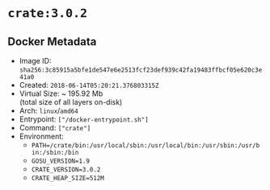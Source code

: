 # `crate:3.0.2`

## Docker Metadata

- Image ID: `sha256:3c85915a5bfe1de547e6e2513fcf23def939c42fa19483ffbcf05e620c3e41a0`
- Created: `2018-06-14T05:20:21.376803315Z`
- Virtual Size: ~ 195.92 Mb  
  (total size of all layers on-disk)
- Arch: `linux`/`amd64`
- Entrypoint: `["/docker-entrypoint.sh"]`
- Command: `["crate"]`
- Environment:
  - `PATH=/crate/bin:/usr/local/sbin:/usr/local/bin:/usr/sbin:/usr/bin:/sbin:/bin`
  - `GOSU_VERSION=1.9`
  - `CRATE_VERSION=3.0.2`
  - `CRATE_HEAP_SIZE=512M`
